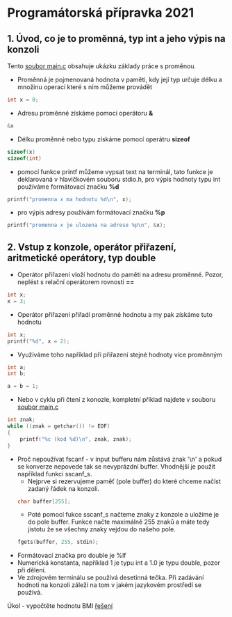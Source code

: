 # Programátorská přípravka 2021

## 1. Úvod, co je to proměnná, typ int a jeho výpis na konzoli
Tento [soubor main.c](/day1/main.c) obsahuje ukázku základy práce s proměnou.
- Proměnná je pojmenovaná hodnota v paměti, kdy její typ určuje délku a množinu operací které s ním můžeme provádět
```c
int x = 0;
```

- Adresu proměnné získáme pomocí operátoru **&**
```c
&x
```
- Délku proměnné nebo typu získáme pomocí operátru **sizeof**
```c
sizeof(x)
sizeof(int)
```
- pomocí funkce printf můžeme vypsat text na terminál, tato funkce je deklarovaná v hlavičkovém souboru stdio.h, pro výpis hodnoty typu int používáme formátovací značku **%d**
```c
printf("promenna x ma hodnotu %d\n", x);
```
- pro výpis adresy používám formátovací značku **%p**
```c
printf("promenna x je ulozena na adrese %p\n", &x);
```
## 2. Vstup z konzole, operátor přiřazení, aritmetické operátory, typ double
- Operátor přiřazení vloží hodnotu do paměti na adresu proměnné. Pozor, neplést s relační operátorem rovnosti **==**
```c
int x;
x = 3;
```
- Operátor přiřazení přiřadí proměnné hodnotu a my pak získáme tuto hodnotu
```c
int x;
printf("%d", x = 2);
```
- Využíváme toho například při přiřazení stejné hodnoty více proměnným
```c
int a;
int b;

a = b = 1;
```
- Nebo v cyklu při čtení z konozle, kompletní příklad najdete v souboru [soubor main.c](/day1/main_papousek.c)
```c
int znak;
while ((znak = getchar()) != EOF)
{
	printf("%c (kod %d)\n", znak, znak);
}
```
- Proč nepoužívat fscanf - v input bufferu nám zůstává znak '\n' a pokud se konverze nepovede tak se nevyprázdní buffer. Vhodnější je použít například funkci sscanf_s. 
  - Nejprve si rezervujeme paměť (pole buffer) do které chceme načíst zadaný řádek na konzoli.
  ```c
  char buffer[255];
  ```
  - Poté pomocí fukce sscanf_s načteme znaky z konzole a uložíme je do pole buffer. Funkce načte maximálně 255 znaků a máte tedy jistotu že se všechny znaky vejdou do našeho pole.
  ```c
  fgets(buffer, 255, stdin);
  ```
- Formátovací značka pro double je %lf
- Numerická konstanta, například 1 je typu int a 1.0 je typu double, pozor při dělení.
- Ve zdrojovém terminálu se používá desetinná tečka. Při zadávání hodnoti na konzoli záleží na tom v jakém jazykovém prostředí se používá.

Úkol - vypočtěte hodnotu BMI [řešení](/day2/main_bmi.c)

